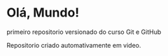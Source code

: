 # Olá, Mundo!
 primeiro repositorio versionado do curso Git e GitHub

 Repositorio criado automativamente em video.
